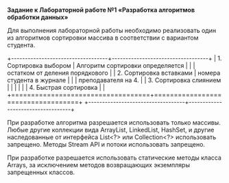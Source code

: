 **Задание к Лабораторной работе №1 «Разработка алгоритмов обработки
данных»**

Для выполнения лабораторной работы необходимо реализовать один из
алгоритмов сортировки массива в соответствии с вариантом студента.

+-----------------------------------+-----------------------------------+
| 1.  Сортировка выбором            | Алгоритм сортировки определяется  |
|                                   | остатком от деления порядкового   |
| 2.  Сортировка вставками          | номера студента в журнале         |
|                                   | преподавателя на 4.               |
| 3.  Сортировка слиянием           |                                   |
|                                   |                                   |
| 4.  Быстрая сортировка            |                                   |
+===================================+===================================+
+-----------------------------------+-----------------------------------+

При разработке алгоритма разрешается использовать только массивы. Любые
другие коллекции вида ArrayList, LinkedList, HashSet, и другие
наследованные от интерфейса List\<?\> или Collection\<?\> использовать
запрещено. Методы Stream API и потоки использовать запрещено.

При разработке разрешается использовать статические методы класса
Arrays, за исключением методов возвращающих экземпляры запрещенных
классов.
